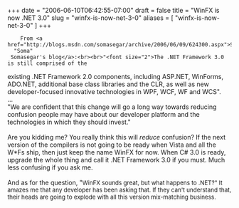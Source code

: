 +++
date = "2006-06-10T06:42:55-07:00"
draft = false
title = "WinFX is now .NET 3.0"
slug = "winfx-is-now-net-3-0"
aliases = [
	"winfx-is-now-net-3-0"
]
+++

        From <a href="http://blogs.msdn.com/somasegar/archive/2006/06/09/624300.aspx">S. 
      "Soma" 
     Somasegar's blog</a>:<br><br>"<font size="2">The .NET Framework 3.0 is still comprised of the
existing .NET Framework 2.0 components, including ASP.NET, WinForms,
ADO.NET, additional base class libraries and the CLR, as well as new
developer-focused innovative technologies in WPF, WCF, WF and WCS".<br>...<br></font>"We are confident that this change will go a long way towards reducing confusion people may have about our developer platform and the technologies in which they should invest."<br><br>Are you kidding me? You really think this will <i>reduce</i> confusion? If the next version of the compilers is not going to be ready when Vista and all the W*Fs ship, then just keep the name WinFX for now. When C# 3.0 is ready, upgrade the whole thing and call it .NET Framework 3.0 if you must. Much less confusing if you ask me.<br><br>And as for the question, "<font size="2">WinFX sounds great, but what happens to .NET?" It amazes me that any developer has been asking that. If they can't understand that, their heads are going to explode with all this version mix-matching business.<br></font><p></p>
      
